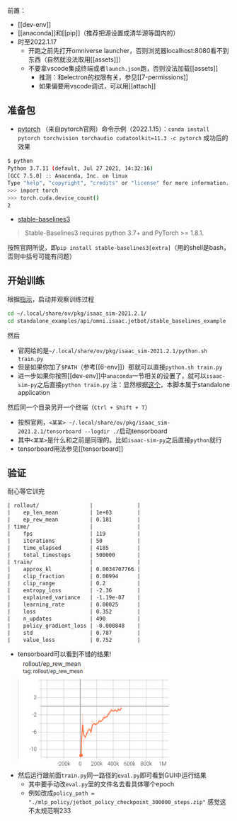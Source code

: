 前置：
- [[dev-env]]
- [[anaconda]]和[[pip]]（推荐把源设置成清华源等国内的）
- 时至2022.1.17
  - 开跑之前先打开omniverse launcher，否则浏览器localhost:8080看不到东西（自然就没法取用[[assets]]）
  - 不要拿vscode集成终端或者`launch.json`跑，否则没法加载[[assets]]
    - 推测：和electron的权限有关，参见[[7-permissions]]
    - 如果偏要用vscode调试，可以用[[attach]]

## 准备包
- [pytorch](https://pytorch.org/)
（来自pytorch官网）命令示例（2022.1.15）：`conda install pytorch torchvision torchaudio cudatoolkit=11.3 -c pytorch`
成功后的效果
```sh
$ python         
Python 3.7.11 (default, Jul 27 2021, 14:32:16) 
[GCC 7.5.0] :: Anaconda, Inc. on linux
Type "help", "copyright", "credits" or "license" for more information.
>>> import torch
>>> torch.cuda.device_count()
2
```
- [stable-baselines3](https://stable-baselines3.readthedocs.io/en/master/guide/install.html)
> Stable-Baselines3 requires python 3.7+ and PyTorch >= 1.8.1.

按照官网所说，即`pip install stable-baselines3[extra]`（用的shell是bash，否则中括号可能有问题）
## 开始训练
根据[指示](https://docs.omniverse.nvidia.com/app_isaacsim/app_isaacsim/tutorial_advanced_rl_stable_baselines.html)，启动并观察训练过程
```sh
cd ~/.local/share/ov/pkg/isaac_sim-2021.2.1/
cd standalone_examples/api/omni.isaac.jetbot/stable_baselines_example
```
然后
- 官网给的是`~/.local/share/ov/pkg/isaac_sim-2021.2.1/python.sh train.py`
- 但是如果你加了`$PATH`（参考[[6-env]]）那就可以直接`python.sh train.py`
- 进一步如果你按照[[dev-env]]中`anaconda`一节相关的设置了，就可以`isaac-sim-py`之后直接`python train.py`
注：显然根据[这个](https://docs.omniverse.nvidia.com/app_isaacsim/app_isaacsim/tutorial_required_workflows.html#standalone-application)，本脚本属于standalone application

然后同一个目录另开一个终端（`Ctrl + Shift + T`）
- 按照官网，`<某某> ~/.local/share/ov/pkg/isaac_sim-2021.2.1/tensorboard --logdir ./`启动tensorboard
- 其中`<某某>`是什么和之前是同理的。比如`isaac-sim-py`之后直接`python`就行
- tensorboard用法参见[[tensorboard]]
## 验证
耐心等它训完
```text
| rollout/                |              |
|    ep_len_mean          | 1e+03        |
|    ep_rew_mean          | 0.181        |
| time/                   |              |
|    fps                  | 119          |
|    iterations           | 50           |
|    time_elapsed         | 4185         |
|    total_timesteps      | 500000       |
| train/                  |              |
|    approx_kl            | 0.0034707766 |
|    clip_fraction        | 0.00994      |
|    clip_range           | 0.2          |
|    entropy_loss         | -2.36        |
|    explained_variance   | -1.19e-07    |
|    learning_rate        | 0.00025      |
|    loss                 | 0.352        |
|    n_updates            | 490          |
|    policy_gradient_loss | -0.000848    |
|    std                  | 0.787        |
|    value_loss           | 0.752        |
```
- tensorboard可以看到不错的结果!![](rl-example-tensorboard.png)
- 然后运行跟前面`train.py`同一路径的`eval.py`即可看到GUI中运行结果
  - 其中要手动改`eval.py`里的文件名去看具体哪个epoch
  - 例如改成`policy_path = "./mlp_policy/jetbot_policy_checkpoint_300000_steps.zip"`
感觉这不太规范啊233